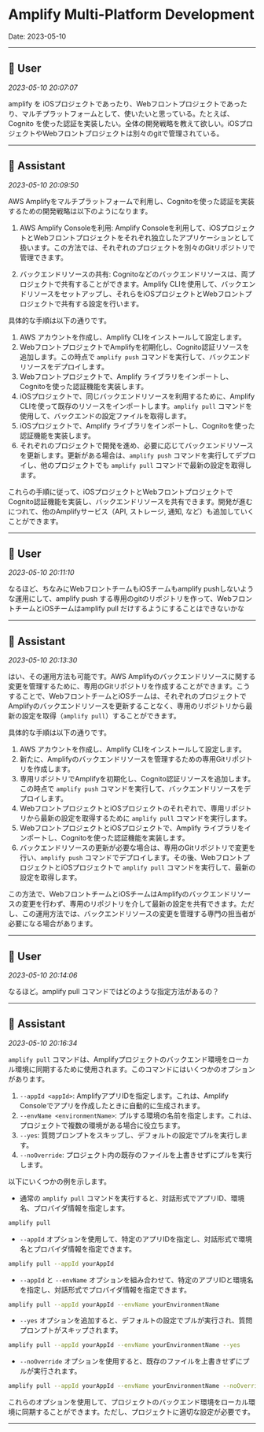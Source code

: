 # Amplify Multi-Platform Development

Date: 2023-05-10

---

## 👤 User
*2023-05-10 20:07:07*

amplify を iOSプロジェクトであったり、Webフロントプロジェクトであったり、マルチプラットフォームとして、使いたいと思っている。たとえば、Cognito を使った認証を実装したい。全体の開発戦略を教えて欲しい。iOSプロジェクトやWebフロントプロジェクトは別々のgitで管理されている。

---

## 🤖 Assistant
*2023-05-10 20:09:50*

AWS Amplifyをマルチプラットフォームで利用し、Cognitoを使った認証を実装するための開発戦略は以下のようになります。

1. AWS Amplify Consoleを利用:
Amplify Consoleを利用して、iOSプロジェクトとWebフロントプロジェクトをそれぞれ独立したアプリケーションとして扱います。この方法では、それぞれのプロジェクトを別々のGitリポジトリで管理できます。

2. バックエンドリソースの共有:
Cognitoなどのバックエンドリソースは、両プロジェクトで共有することができます。Amplify CLIを使用して、バックエンドリソースをセットアップし、それらをiOSプロジェクトとWebフロントプロジェクトで共有する設定を行います。

具体的な手順は以下の通りです。

1. AWS アカウントを作成し、Amplify CLIをインストールして設定します。
2. WebフロントプロジェクトでAmplifyを初期化し、Cognito認証リソースを追加します。この時点で `amplify push` コマンドを実行して、バックエンドリソースをデプロイします。
3. Webフロントプロジェクトで、Amplify ライブラリをインポートし、Cognitoを使った認証機能を実装します。
4. iOSプロジェクトで、同じバックエンドリソースを利用するために、Amplify CLIを使って既存のリソースをインポートします。`amplify pull` コマンドを使用して、バックエンドの設定ファイルを取得します。
5. iOSプロジェクトで、Amplify ライブラリをインポートし、Cognitoを使った認証機能を実装します。
6. それぞれのプロジェクトで開発を進め、必要に応じてバックエンドリソースを更新します。更新がある場合は、`amplify push` コマンドを実行してデプロイし、他のプロジェクトでも `amplify pull` コマンドで最新の設定を取得します。

これらの手順に従って、iOSプロジェクトとWebフロントプロジェクトでCognito認証機能を実装し、バックエンドリソースを共有できます。開発が進むにつれて、他のAmplifyサービス（API, ストレージ, 通知, など）も追加していくことができます。

---

## 👤 User
*2023-05-10 20:11:10*

なるほど、ちなみにWebフロントチームもiOSチームもamplify pushしないような運用にして、amplify push する専用のgitのリポジトリを作って、WebフロントチームとiOSチームはamplify pull だけするようにすることはできないかな

---

## 🤖 Assistant
*2023-05-10 20:13:30*

はい、その運用方法も可能です。AWS Amplifyのバックエンドリソースに関する変更を管理するために、専用のGitリポジトリを作成することができます。こうすることで、WebフロントチームとiOSチームは、それぞれのプロジェクトでAmplifyのバックエンドリソースを更新することなく、専用のリポジトリから最新の設定を取得（`amplify pull`）することができます。

具体的な手順は以下の通りです。

1. AWS アカウントを作成し、Amplify CLIをインストールして設定します。
2. 新たに、Amplifyのバックエンドリソースを管理するための専用Gitリポジトリを作成します。
3. 専用リポジトリでAmplifyを初期化し、Cognito認証リソースを追加します。この時点で `amplify push` コマンドを実行して、バックエンドリソースをデプロイします。
4. WebフロントプロジェクトとiOSプロジェクトのそれぞれで、専用リポジトリから最新の設定を取得するために `amplify pull` コマンドを実行します。
5. WebフロントプロジェクトとiOSプロジェクトで、Amplify ライブラリをインポートし、Cognitoを使った認証機能を実装します。
6. バックエンドリソースの更新が必要な場合は、専用のGitリポジトリで変更を行い、`amplify push` コマンドでデプロイします。その後、WebフロントプロジェクトとiOSプロジェクトで `amplify pull` コマンドを実行して、最新の設定を取得します。

この方法で、WebフロントチームとiOSチームはAmplifyのバックエンドリソースの変更を行わず、専用のリポジトリを介して最新の設定を共有できます。ただし、この運用方法では、バックエンドリソースの変更を管理する専門の担当者が必要になる場合があります。

---

## 👤 User
*2023-05-10 20:14:06*

なるほど。amplify pull コマンドではどのような指定方法があるの？

---

## 🤖 Assistant
*2023-05-10 20:16:34*

`amplify pull` コマンドは、Amplifyプロジェクトのバックエンド環境をローカル環境に同期するために使用されます。このコマンドにはいくつかのオプションがあります。

1. `--appId <appId>`: AmplifyアプリIDを指定します。これは、Amplify Consoleでアプリを作成したときに自動的に生成されます。
2. `--envName <environmentName>`: プルする環境の名前を指定します。これは、プロジェクトで複数の環境がある場合に役立ちます。
3. `--yes`: 質問プロンプトをスキップし、デフォルトの設定でプルを実行します。
4. `--noOverride`: プロジェクト内の既存のファイルを上書きせずにプルを実行します。

以下にいくつかの例を示します。

- 通常の `amplify pull` コマンドを実行すると、対話形式でアプリID、環境名、プロバイダ情報を指定します。

```sh
amplify pull
```

- `--appId` オプションを使用して、特定のアプリIDを指定し、対話形式で環境名とプロバイダ情報を指定できます。

```sh
amplify pull --appId yourAppId
```

- `--appId` と `--envName` オプションを組み合わせて、特定のアプリIDと環境名を指定し、対話形式でプロバイダ情報を指定できます。

```sh
amplify pull --appId yourAppId --envName yourEnvironmentName
```

- `--yes` オプションを追加すると、デフォルトの設定でプルが実行され、質問プロンプトがスキップされます。

```sh
amplify pull --appId yourAppId --envName yourEnvironmentName --yes
```

- `--noOverride` オプションを使用すると、既存のファイルを上書きせずにプルが実行されます。

```sh
amplify pull --appId yourAppId --envName yourEnvironmentName --noOverride
```

これらのオプションを使用して、プロジェクトのバックエンド環境をローカル環境に同期することができます。ただし、プロジェクトに適切な設定が必要です。

---

